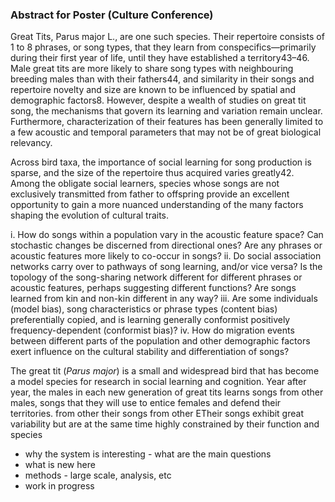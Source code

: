 ### Abstract for Poster (Culture Conference)


Great Tits, Parus major L., are one such species. Their repertoire consists of 1 to 8
phrases, or song types, that they learn from conspecifics—primarily during their
first year of life, until they have established a territory43–46. Male great tits are more
likely to share song types with neighbouring breeding males than with their
fathers44, and similarity in their songs and repertoire novelty and size are known
to be influenced by spatial and demographic factors8. However, despite a wealth
of studies on great tit song, the mechanisms that govern its learning and variation
remain unclear. Furthermore, characterization of their features has been generally
limited to a few acoustic and temporal parameters that may not be of great
biological relevancy.

Across bird taxa, the importance of social learning for song production is sparse, and the size of the repertoire
thus acquired varies greatly42. Among the obligate social learners, species whose songs are not exclusively
transmitted from father to offspring provide an excellent opportunity to gain a more nuanced understanding of
the many factors shaping the evolution of cultural traits.

i. How do songs within a population vary in the acoustic feature space? Can stochastic changes be discerned
from directional ones? Are any phrases or acoustic features more likely to co-occur in songs?
ii. Do social association networks carry over to pathways of song learning, and/or vice versa? Is the topology
of the song-sharing network different for different phrases or acoustic features, perhaps suggesting
different functions? Are songs learned from kin and non-kin different in any way?
iii. Are some individuals (model bias), song characteristics or phrase types (content bias) preferentially
copied, and is learning generally conformist positively frequency-dependent (conformist bias)?
iv. How do migration events between different parts of the population and other demographic factors exert
influence on the cultural stability and differentiation of songs?


The great tit (*Parus major*) is a small and widespread bird that has become a model species for research in social learning and cognition. Year after year, the males in each new generation of great tits learns songs from other males, songs that they will use to entice females and defend their territories.
 from other their songs from other ETheir songs exhibit great variability but are at the same time highly constrained by their function and species
  
  - why the system is interesting - what are the main questions
  - what is new here
  - methods - large scale, analysis, etc
  - work in progress